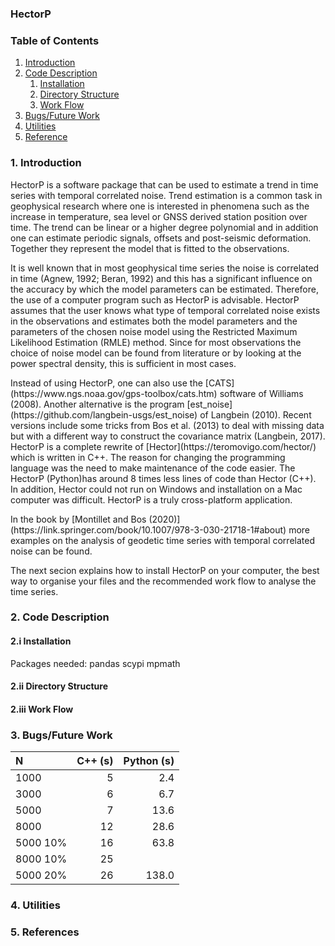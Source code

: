 
### HectorP

### Table of Contents

1. [Introduction](#introduction)
2. [Code Description](#code)
    1. [Installation](#installation)
    2. [Directory Structure](#directories)
    3. [Work Flow](#workflow)
3. [Bugs/Future Work](#bugs)
4. [Utilities](#utilities)
5. [Reference](#references)


### 1. Introduction <a name="introduction"></a>

<p>HectorP is a software package that can be used to estimate a trend in time series with temporal correlated noise. Trend estimation is a common task in geophysical research where one is interested in phenomena such as the increase in temperature, sea level or GNSS derived station position over time. The trend can be linear or a higher degree polynomial and in addition one can estimate periodic signals, offsets and post-seismic deformation. Together they represent the model that is fitted to the observations.</p>

<p>It is well known that in most geophysical time series the noise is correlated in time (Agnew, 1992; Beran, 1992) and this has a significant influence on the accuracy by which the model parameters can be estimated. Therefore, the use of a computer program such as HectorP is advisable. HectorP assumes that the user knows what type of temporal correlated noise exists in the observations and estimates both the model parameters and the parameters of the chosen noise model using the Restricted Maximum Likelihood Estimation (RMLE) method. Since for most observations the choice of noise model can be found from literature or by looking at the power spectral density, this is sufficient in most cases.</p>

<p>Instead of using HectorP, one can also use the [CATS](https://www.ngs.noaa.gov/gps-toolbox/cats.htm) software of Williams (2008). Another alternative is the program [est_noise](https://github.com/langbein-usgs/est_noise) of Langbein (2010). Recent versions include some tricks from Bos et al. (2013) to deal with missing data but with a different way to construct the covariance matrix (Langbein, 2017). HectorP is a complete rewrite of [Hector](https://teromovigo.com/hector/) which is written in C++. The reason for changing the programming language was the need to make maintenance of the code easier. The HectorP (Python)has around 8 times less lines of code than Hector (C++). In addition, Hector could not run on Windows and installation on a Mac computer was difficult. HectorP is a truly cross-platform application.</p>

<p> In the book by [Montillet and Bos (2020)](https://link.springer.com/book/10.1007/978-3-030-21718-1#about) more examples on the analysis of geodetic time series with temporal correlated noise can be found.</p>

<p> The next secion explains how to install HectorP on your computer, the best way to organise your files and the recommended work flow to analyse the time series.</p>

### 2. Code Description <a name="code"></a>

#### 2.i Installation <a name="installation"></a>

Packages needed:
  pandas
  scypi
  mpmath

#### 2.ii Directory Structure <a name="directories"></a>

#### 2.iii Work Flow <a name="workflow"></a>

### 3. Bugs/Future Work <a name="bugs"></a>

| N        | C++ (s) | Python (s) |
|:---      |     ---:|        ---:|
| 1000     |       5 |        2.4 |
| 3000     |       6 |        6.7 |
| 5000     |       7 |       13.6 |
| 8000     |      12 |       28.6 |
| 5000 10% |      16 |       63.8 |
| 8000 10% |      25 |            |
| 5000 20% |      26 |      138.0 |


### 4. Utilities <a name="utilities"></a>

### 5. References <a name="references"></a>
